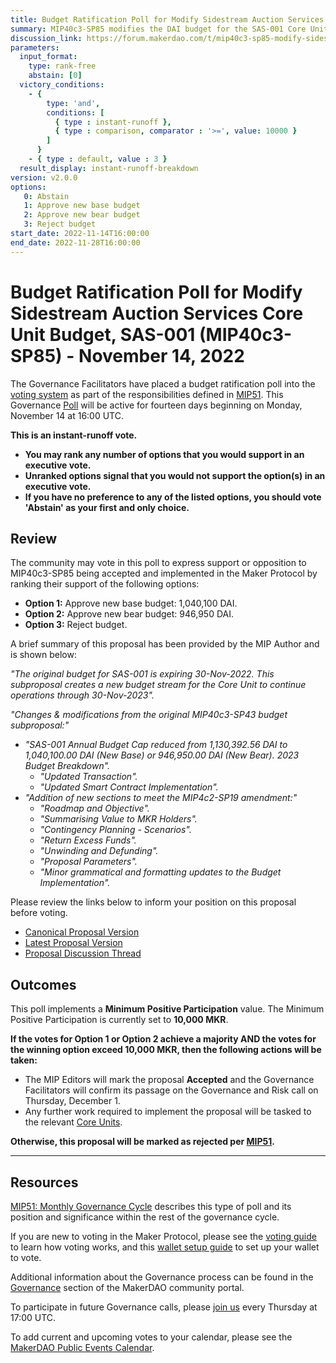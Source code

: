 ```yaml
---
title: Budget Ratification Poll for Modify Sidestream Auction Services Core Unit Budget, SAS-001 (MIP40c3-SP85) - November 14, 2022
summary: MIP40c3-SP85 modifies the DAI budget for the SAS-001 Core Unit, continuing and extending operations through 1-Dec-2023.
discussion_link: https://forum.makerdao.com/t/mip40c3-sp85-modify-sidestream-auction-services-core-unit-budget-sas-001/18253
parameters:
  input_format:
    type: rank-free
    abstain: [0]
  victory_conditions:
    - { 
        type: 'and', 
        conditions: [
          { type : instant-runoff },
          { type : comparison, comparator : '>=', value: 10000 }
        ]
      }
    - { type : default, value : 3 }
  result_display: instant-runoff-breakdown
version: v2.0.0
options:
   0: Abstain
   1: Approve new base budget
   2: Approve new bear budget
   3: Reject budget
start_date: 2022-11-14T16:00:00
end_date: 2022-11-28T16:00:00
---
```

# Budget Ratification Poll for Modify Sidestream Auction Services Core Unit Budget, SAS-001 (MIP40c3-SP85) - November 14, 2022

The Governance Facilitators have placed a budget ratification poll into the [voting system](https://vote.makerdao.com/polling) as part of the responsibilities defined in [MIP51](https://mips.makerdao.com/mips/details/MIP51). This Governance [Poll](https://community-development.makerdao.com/en/learn/governance/on-chain-gov) will be active for fourteen days beginning on Monday, November 14 at 16:00 UTC.

**This is an instant-runoff vote.** 
- **You may rank any number of options that you would support in an executive vote.** 
- **Unranked options signal that you would not support the option(s) in an executive vote.**
- **If you have no preference to any of the listed options, you should vote 'Abstain' as your first and only choice.**

## Review

The community may vote in this poll to express support or opposition to MIP40c3-SP85 being accepted and implemented in the Maker Protocol by ranking their support of the following options:
* **Option 1:** Approve new base budget: 1,040,100 DAI.
* **Option 2:** Approve new bear budget: 946,950 DAI.
* **Option 3:** Reject budget.

A brief summary of this proposal has been provided by the MIP Author and is shown below:

*"The original budget for SAS-001 is expiring 30-Nov-2022. This subproposal creates a new budget stream for the Core Unit to continue operations through 30-Nov-2023".*

*"Changes & modifications from the original MIP40c3-SP43 budget subproposal:"*

- *"SAS-001 Annual Budget Cap reduced from 1,130,392.56 DAI to 1,040,100.00 DAI (New Base) or 946,950.00 DAI (New Bear). 2023 Budget Breakdown".*
    - *"Updated Transaction".*
    - *"Updated Smart Contract Implementation".*
- *"Addition of new sections to meet the MIP4c2-SP19 amendment:"*
    - *"Roadmap and Objective".*
    - *"Summarising Value to MKR Holders".*
    - *"Contingency Planning - Scenarios".*
    - *"Return Excess Funds".*
    - *"Unwinding and Defunding".*
    - *"Proposal Parameters".*
    - *"Minor grammatical and formatting updates to the Budget Implementation".*

Please review the links below to inform your position on this proposal before voting.
* [Canonical Proposal Version](https://github.com/makerdao/mips/blob/247f11f556ad5b2be78525c7fa6c9966da76ecec/MIP40/MIP40c3-Subproposals/MIP40c3-SP85.md)
* [Latest Proposal Version](https://mips.makerdao.com/mips/details/MIP40c3SP85)
* [Proposal Discussion Thread](https://forum.makerdao.com/t/mip40c3-sp85-modify-sidestream-auction-services-core-unit-budget-sas-001/18253)

## Outcomes

This poll implements a **Minimum Positive Participation** value. The Minimum Positive Participation is currently set to **10,000 MKR**.

**If the votes for Option 1 or Option 2 achieve a majority AND the votes for the winning option exceed 10,000 MKR, then the following actions will be taken:**
* The MIP Editors will mark the proposal **Accepted** and the Governance Facilitators will confirm its passage on the Governance and Risk call on Thursday, December 1.
* Any further work required to implement the proposal will be tasked to the relevant [Core Units](https://mips.makerdao.com/mips/details/MIP38#mip38c2-core-unit-state).

**Otherwise, this proposal will be marked as rejected per [MIP51](https://mips.makerdao.com/mips/details/MIP51#mip51c2-ratification-poll).**

---

## Resources

[MIP51: Monthly Governance Cycle](https://mips.makerdao.com/mips/details/MIP51) describes this type of poll and its position and significance within the rest of the governance cycle.

If you are new to voting in the Maker Protocol, please see the [voting guide](https://community-development.makerdao.com/en/learn/governance/how-voting-works/) to learn how voting works, and this [wallet setup guide](https://community-development.makerdao.com/en/learn/governance/voting-setup/) to set up your wallet to vote.

Additional information about the Governance process can be found in the [Governance](https://community-development.makerdao.com/en/learn/governance) section of the MakerDAO community portal.

To participate in future Governance calls, please [join us](https://github.com/makerdao/community/tree/master/governance/governance-and-risk-meetings) every Thursday at 17:00 UTC.

To add current and upcoming votes to your calendar, please see the [MakerDAO Public Events Calendar](https://calendar.google.com/calendar/embed?src=makerdao.com_3efhm2ghipksegl009ktniomdk%40group.calendar.google.com&ctz=UTC&mode=week&showCalendars=0&showPrint=0).
